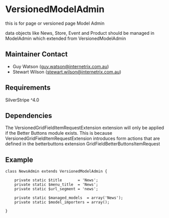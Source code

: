 VersionedModelAdmin
=======================================

this is for page or versioned page Model Admin

data objects like News, Store, Event and Product should be managed in ModelAdmin which extended from VersionedModelAdmin

Maintainer Contact
------------------
*  Guy Watson (<guy.watson@internetrix.com.au>)
*  Stewart Wilson (<stewart.wilson@internetrix.com.au>)

## Requirements

SilverStripe \^4.0

## Dependencies

The VersionedGridFieldItemRequestExtension  extension will only be applied if the Better Buttons module exists. 
This is because VersionedGridFieldItemRequestExtension introduces form actions that are defined in the betterbuttons extension GridFieldBetterButtonsItemRequest

## Example

	class NewsAdmin extends VersionedModelAdmin {
		
		private static $title       = 'News';
		private static $menu_title  = 'News';
		private static $url_segment = 'news';
	
		private static $managed_models  = array('News');
		private static $model_importers = array();
		
	}
    